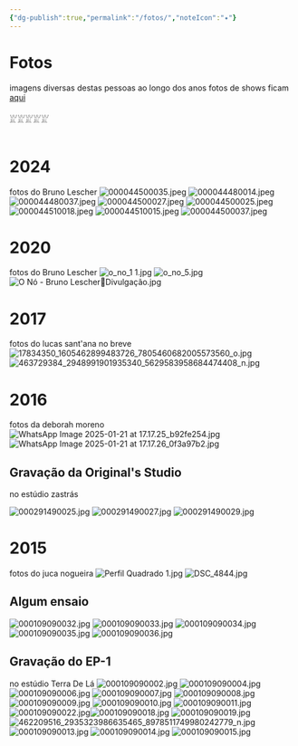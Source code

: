 ```yaml
---
{"dg-publish":true,"permalink":"/fotos/","noteIcon":"✦"}
---
```


# Fotos
imagens diversas destas pessoas ao longo dos anos
fotos de shows ficam [aqui]([[shows\|shows]])
<br><br>
𓁏𓁏𓁏𓁏𓁏
<br><br>
# 2024
fotos do Bruno Lescher
![000044500035.jpeg](/img/user/img/000044500035.jpeg)
![000044480014.jpeg](/img/user/img/000044480014.jpeg)
![000044480037.jpeg](/img/user/img/000044480037.jpeg)
![000044500027.jpeg](/img/user/img/000044500027.jpeg)
![000044500025.jpeg](/img/user/img/000044500025.jpeg)
![000044510018.jpeg](/img/user/img/000044510018.jpeg)
![000044510015.jpeg](/img/user/img/000044510015.jpeg)
![000044500037.jpeg](/img/user/img/000044500037.jpeg)
# 2020
fotos do Bruno Lescher
![o_no_1 1.jpg](/img/user/img/o_no_1%201.jpg)
![o_no_5.jpg](/img/user/img/o_no_5.jpg)
![O Nó - Bruno LescherDivulgação.jpg](/img/user/img/O%20N%C3%B3%20-%20Bruno%20Lescher%EF%80%A2Divulga%C3%A7%C3%A3o.jpg)
# 2017
fotos do lucas sant'ana no breve
![17834350_1605462899483726_7805460682005573560_o.jpg](/img/user/img/17834350_1605462899483726_7805460682005573560_o.jpg)
![463729384_2948991901935340_5629583958684474408_n.jpg](/img/user/img/463729384_2948991901935340_5629583958684474408_n.jpg)
# 2016
fotos da deborah moreno
![WhatsApp Image 2025-01-21 at 17.17.25_b92fe254.jpg](/img/user/img/WhatsApp%20Image%202025-01-21%20at%2017.17.25_b92fe254.jpg)![WhatsApp Image 2025-01-21 at 17.17.26_0f3a97b2.jpg](/img/user/img/WhatsApp%20Image%202025-01-21%20at%2017.17.26_0f3a97b2.jpg)
## Gravação da Original's Studio
no estúdio zastrás

![000291490025.jpg](/img/user/img/000291490025.jpg)
![000291490027.jpg](/img/user/img/000291490027.jpg)
![000291490029.jpg](/img/user/img/000291490029.jpg)


# 2015
fotos do juca nogueira
![Perfil Quadrado 1.jpg](/img/user/img/Perfil%20Quadrado%201.jpg)
![DSC_4844.jpg](/img/user/img/DSC_4844.jpg)

## Algum ensaio
![000109090032.jpg](/img/user/img/000109090032.jpg)
![000109090033.jpg](/img/user/img/000109090033.jpg)
![000109090034.jpg](/img/user/img/000109090034.jpg)
![000109090035.jpg](/img/user/img/000109090035.jpg)
![000109090036.jpg](/img/user/img/000109090036.jpg)
## Gravação do EP-1
no estúdio Terra De Lá
![000109090002.jpg](/img/user/img/000109090002.jpg)
![000109090004.jpg](/img/user/img/000109090004.jpg)
![000109090006.jpg](/img/user/img/000109090006.jpg)
![000109090007.jpg](/img/user/img/000109090007.jpg)
![000109090008.jpg](/img/user/img/000109090008.jpg)
![000109090009.jpg](/img/user/img/000109090009.jpg)
![000109090010.jpg](/img/user/img/000109090010.jpg)
![000109090011.jpg](/img/user/img/000109090011.jpg)![000109090022.jpg](/img/user/img/000109090022.jpg)![000109090018.jpg](/img/user/img/000109090018.jpg)
![000109090019.jpg](/img/user/img/000109090019.jpg)![462209516_2935323986635465_8978511749980242779_n.jpg](/img/user/img/462209516_2935323986635465_8978511749980242779_n.jpg)![000109090013.jpg](/img/user/img/000109090013.jpg)
![000109090014.jpg](/img/user/img/000109090014.jpg)
![000109090015.jpg](/img/user/img/000109090015.jpg)

<html><head>

  <meta name="description" content="fotos das pessoas do nó">

  <meta name="twitter:card" value="summary_large_image">

  

  <meta property="og:title" content="o nó: fotos" />

  <meta property="og:type" content="article" />

  <meta property="og:url" content="https://onorock.net/fotos" />

  <meta property="og:description" content="fotos das pessoas do nó" />

  <meta property="og:image" content="https://raw.githubusercontent.com/rodolfoalmeida01/onoarchive/refs/heads/main/src/site/img/user/img/share-img.png" />

  <meta property="og:image:width" content="1600" />

  <meta property="og:image:height" content="900" />

  <meta property="og:image" content="https://raw.githubusercontent.com/rodolfoalmeida01/onoarchive/refs/heads/main/src/site/img/user/img/share-img-small.png" />

  <meta property="og:image:width" content="300" />

  <meta property="og:image:height" content="300" />

</head></html>